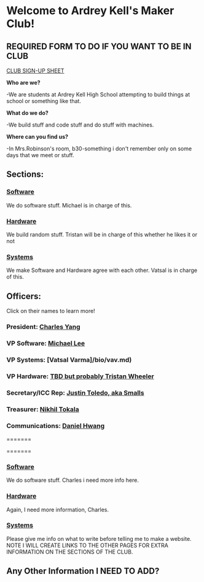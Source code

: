 # Welcome to Ardrey Kell's Maker Club!

## REQUIRED FORM TO DO IF YOU WANT TO BE IN CLUB
[CLUB SIGN-UP SHEET](https://goo.gl/forms/OLAcnNZqATJGFplv2)

**Who are we?**

-We are students at Ardrey Kell High School attempting to build things at school or something like that.

**What do we do?**

-We build stuff and code stuff and do stuff with machines.

**Where can you find us?**

-In Mrs.Robinson's room, b30-something i don't remember only on some days that we meet or stuff.

## Sections:
### [Software](ardreykellmakerclub.github.io/Software)
We do software stuff. Michael is in charge of this.
### [Hardware](ardreykellmakerclub.github.io/Hardware)
We build random stuff. Tristan will be in charge of this whether he likes it or not
### [Systems](ardreykellmakerclub.github.io/Systems)
We make Software and Hardware agree with each other. Vatsal is in charge of this. 

## Officers:
Click on their names to learn more!
### President: [Charles Yang](/bio/chy.md)
### VP Software: [Michael Lee](/bio/mil.md)
### VP Systems: [Vatsal Varma]/bio/vav.md)
### VP Hardware: [TBD but probably Tristan Wheeler](/bio/placeholder.md)
### Secretary/ICC Rep: [Justin Toledo, aka Smalls](/bio/jut.md)
### Treasurer: [Nikhil Tokala](bio/nit.md)
### Communications: [Daniel Hwang](/bio/dah.md)
=======

=======
### [Software](/Software)
We do software stuff. Charles i need more info here.
### [Hardware](/Hardware)
Again, I need more information, Charles.
### [Systems](/Systems)
Please give me info on what to write before telling me to make a website.
NOTE I WILL CREATE LINKS TO THE OTHER PAGES FOR EXTRA INFORMATION ON THE SECTIONS OF THE CLUB.

## Any Other Information I NEED TO ADD?
